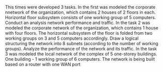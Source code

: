 This times were developed 3 tasks. In the first was modeled the corporate nnetwork of the  organization, which contains 2
houses of 2 floors in each. Horizontal floor subsystem consists of one working group of 5 computers. Conduct an analysis
network performance and traffic.
In the task 2 was modeled the corporate network of the organization, which contains 1
house with four floors. The horizontal subsystem of the floor is folded
from two working groups on 3 and 5 computers accordingly. Draw a logical
structuring the network into 8 subnets (according to the number of working groups).
Analyze the performance of the network and its traffic.
In the task 3 was modeled the local network of the complex of 5 one-storey
buildings. One building - 1 working group of 6 computers. The network is being built
based on a router with one WAN port
